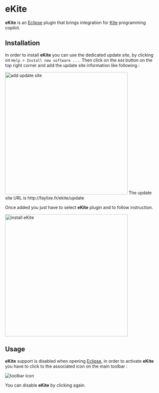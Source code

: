 # eKite

**eKite** is an [Eclipse](https://eclipse.org/) plugin that brings integration for [Kite](http://kite.com) programming copilot.

## Installation

In order to install **eKite** you can use the dedicated update site, by clicking on ``Help > Install new software ...``. Then click on the ``Add`` button on the top right corner and add the update site information like following :

<img src="http://faylixe.fr/ekite/images/installation_1.png" width="400" alt="add update site" />
The update site URL is http://faylixe.fr/ekite/update

Once added you just have to select **eKite** plugin and to follow instruction.

<img src="http://faylixe.fr/ekite/images/installation_2.png" width="400" alt="install eKite" />

## Usage

**eKite** support is disabled when opening [Eclipse](https://eclipse.org/), in order to activate **eKite** you have to click to the associated icon on the main toolbar :

![toolbar icon](http://faylixe.fr/ekite/images/toolbar.png)

You can disable **eKite** by clicking again.
